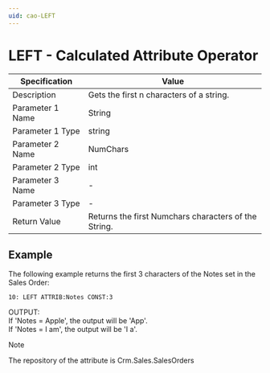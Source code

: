```yaml
---
uid: cao-LEFT
---
```


# LEFT - Calculated Attribute Operator

| Specification         | Value                                                        |
| --------------------- | ------------------------------------------------------------ |
| Description           | Gets the first n characters of a string.          |
| Parameter 1 Name      | String                                                       |
| Parameter 1 Type      | string                                    |
| Parameter 2 Name      | NumChars                                                           |
| Parameter 2 Type      | int                                                            |
| Parameter 3 Name      | -                                                            |
| Parameter 3 Type      | -                                                            |
| Return Value          | Returns the first Numchars characters of the String.                                                          |


## Example
The following example returns the first 3 characters of the Notes set in the Sales Order:
```
10: LEFT ATTRIB:Notes CONST:3   
```
OUTPUT: 
<br/> If 'Notes = Apple', the output will be 'App'.
<br/> If 'Notes = I am', the output will be 'I a'. 

> [!NOTE] 
> The repository of the attribute is Crm.Sales.SalesOrders
